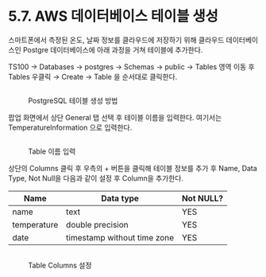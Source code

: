 # 5.7. AWS 데이터베이스 테이블 생성

스마트폰에서 측정된 온도, 날짜 정보를 클라우드에 저장하기 위해 클라우드 데이터베이스인 Postgre 데이터베이스에 아래 과정을 거쳐 테이블에 추가한다.

TS100 → Databases → postgres → Schemas → public → Tables 영역 이동 후 Tables 우클릭 → Create → Table 을 순서대로 클릭한다.

<figure><img src="https://lh7-us.googleusercontent.com/PGlh6JJIjaxurjyfYTbf5KiSnXnayKIp4Cblg4g3VoiDnesm5ka4LVP3rlkfIP5yoVK2aszA2CbNIMY76dTYkRHTTQx-6T7JEC5N1qkpEZ2jwHkusujCEPxlypQrIPQp6d92lfV3X0i7NSFTcLHWJ1Y" alt=""><figcaption><p>PostgreSQL 테이블 생성 방법</p></figcaption></figure>

팝업 화면에서 상단 General 탭 선택 후 테이블 이름을 입력한다. 여기서는 TemperatureInformation 으로 입력한다.

<figure><img src="https://lh7-us.googleusercontent.com/W3asiU9oxvKVNBqq7VTuZi1SO3MaiD3grC277IwUwYbHmElOPJhX1Gw0ztjlR3I4Pbu7kQPps1npIz8aVKf_YXzk5NnUKqG16XeEpFhniKyEsi_zm71B7MIZUyGjeLUATjoEvCGAp8szK2akWHdZS8w" alt=""><figcaption><p>Table 이름 입력</p></figcaption></figure>

상단의 Columns 클릭 후 우측의 + 버튼을 클릭해 테이블 정보를 추가 후 Name, Data Type, Not Null을 다음과 같이 설정 후 Column을 추가한다.

| Name        | Data type                   | Not NULL? |
| ----------- | --------------------------- | --------- |
| name        | text                        | YES       |
| temperature | double precision            | YES       |
| date        | timestamp without time zone | YES       |

<figure><img src="https://lh7-us.googleusercontent.com/W6a-AOdGbxDXV7HK8-fkLXJIvw6tKNwVr5HnR3qM6evSxLHsCI9tBvTFsA5GdI_Y1OZRB_GQmRMq8_iOC3WZ3vO7Wz3CyoFnsvAoxPLeOHOqdV99uZlvVM9lEmRHrOP71y9H2Icb7H5j5brjPghlVD0" alt=""><figcaption><p>Table Columns 설정</p></figcaption></figure>
